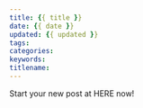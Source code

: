 ```yaml
---
title: {{ title }}
date: {{ date }}
updated: {{ updated }}
tags:
categories:
keywords:
titlename:
---
```

Start your new post at HERE now!  

<style>.post-block br {display: none}</style>
